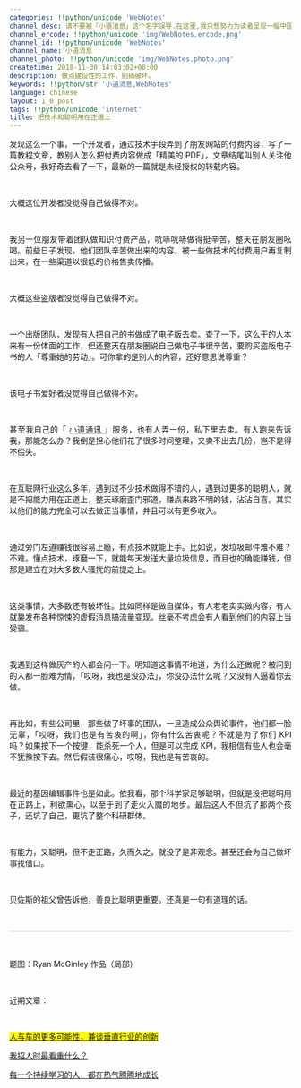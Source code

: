 ```yaml
---
categories: !!python/unicode 'WebNotes'
channel_desc: 请不要被「小道消息」这个名字误导.在这里,我只想努力为读者呈现一幅中国互联网的清明上河图.
channel_ercode: !!python/unicode 'img/WebNotes.ercode.png'
channel_id: !!python/unicode 'WebNotes'
channel_name: 小道消息
channel_photo: !!python/unicode 'img/WebNotes.photo.png'
createtime: 2018-11-30 14:03:02+00:00
description: 做点建设性的工作，别搞破坏。
keywords: !!python/str '小道消息,WebNotes'
language: chinese
layout: 1_0_post
tags: !!python/unicode 'internet'
title: 把技术和聪明用在正道上
---
```

<div class="rich_media_content" id="js_content">
<p style="text-align: justify;">
         发现这么一个事，一个开发者，通过技术手段弄到了朋友网站的付费内容，写了一篇教程文章，教别人怎么把付费内容做成「精美的 PDF」，文章结尾叫别人关注他公众号，我好奇去看了一下，最新的一篇就是未经授权的转载内容。
        </p>
<p style="text-align: left;">
<br/>
</p>
<p style="text-align: justify;">
         大概这位开发者没觉得自己做得不对。
        </p>
<p style="text-align: left;">
<br/>
</p>
<p style="text-align: justify;">
         我另一位朋友带着团队做知识付费产品，吭哧吭哧做得挺辛苦，整天在朋友圈吆喝。前些日子发现，他们团队辛苦做出来的内容，被一些做技术的付费用户再复制出来，在一些渠道以很低的价格售卖传播。
        </p>
<p style="text-align: left;">
<br/>
</p>
<p style="text-align: justify;">
         大概这些盗版者没觉得自己做得不对。
        </p>
<p style="text-align: justify;">
<br/>
</p>
<p style="text-align: justify;">
         一个出版团队，发现有人把自己的书做成了电子版去卖。查了一下，这么干的人本来有一份体面的工作，但还整天在朋友圈说自己做电子书很辛苦，要购买盗版电子书的人「尊重她的劳动」。可你拿的是别人的内容，还好意思说尊重？
        </p>
<p style="text-align: justify;">
<br/>
</p>
<p style="text-align: justify;">
<span style="text-align: justify;">
          该电子书爱好者没觉得自己做得不对。
         </span>
</p>
<p style="text-align: justify;">
<span style="text-align: justify;">
<br/>
</span>
</p>
<p style="text-align: justify;">
         甚至我自己的「
         <a href="http://mp.weixin.qq.com/s?__biz=MjM5ODIyMTE0MA==&amp;mid=2650971482&amp;idx=2&amp;sn=b744bfc34cdd2fb4abb2145730fda2e5&amp;chksm=bd3839618a4fb0777f3eca09621a63bb4b62916e9208d330377f0f3e0a7e334fee2d950ed1df&amp;scene=21#wechat_redirect" target="_blank">
          小道通讯
         </a>
         」服务，也有人弄一份，私下里去卖。有人跑来告诉我，那能怎么办？我倒是担心他们花了很多时间整理，又卖不出去几份，岂不是得不偿失。
        </p>
<p style="text-align: justify;">
<span style="text-align: justify;">
<br/>
</span>
</p>
<p style="text-align: justify;">
         在互联网行业这么多年，遇到过不少技术做得不错的人，遇到过更多的聪明人，就是不把能力用在正道上，整天琢磨歪门邪道，赚点来路不明的钱，沾沾自喜。其实以他们的能力完全可以去做正当事情，并且可以有更多收入。
        </p>
<p style="text-align: justify;">
<br/>
</p>
<p style="text-align: justify;">
         通过旁门左道赚钱很容易上瘾，有点技术就能上手。比如说，发垃圾邮件难不难？不难。懂点技术，琢磨一下，就能每天发送大量垃圾信息，而且也的确能赚钱，但那是建立在对大多数人骚扰的前提之上。
        </p>
<p style="text-align: justify;">
<br/>
</p>
<p style="text-align: justify;">
         这类事情，大多数还有破坏性。比如同样是做自媒体，有人老老实实做内容，有人就靠发布各种惊悚的虚假消息搞流量变现。丝毫不考虑会有人看到他们的内容上当受骗。
        </p>
<p style="text-align: justify;">
<br/>
</p>
<p style="text-align: justify;">
         我遇到这样做灰产的人都会问一下。明知道这事情不地道，为什么还做呢？被问到的人都一脸难为情，「哎呀，我也是没办法」，你没办法什么呢？又没有人逼着你去做。
        </p>
<p style="text-align: justify;">
<br/>
</p>
<p style="text-align: justify;">
         再比如，有些公司里，那些做了坏事的团队，一旦造成公众舆论事件，他们都一脸无辜，「哎呀，我们也是有苦衷的啊」，你有什么苦衷呢？不就是为了你们 KPI 吗？如果按下一个按键，能杀死一个人，但是可以完成 KPI，我相信有些人也会毫不犹豫按下去。然后假装很痛心，哎呀，我也是有苦衷的。
        </p>
<p style="text-align: justify;">
<br/>
</p>
<p style="text-align: justify;">
         最近的基因编辑事件也是如此。依我看，那个科学家足够聪明，但就是没把聪明用在正路上，利欲熏心，以至于到了走火入魔的地步。最后这人不但坑了那两个孩子，还坑了自己，更坑了整个科研群体。
        </p>
<p style="text-align: justify;">
<br/>
</p>
<p style="text-align: justify;">
         有能力，又聪明，但不走正路，久而久之，就没了是非观念。甚至还会为自己做坏事找借口。
        </p>
<p style="white-space: normal;">
<br/>
</p>
<p style="white-space: normal;text-align: justify;">
         贝佐斯的祖父曾告诉他，善良比聪明更重要。还真是一句有道理的话。
        </p>
<p style="white-space: normal;text-align: justify;">
<br/>
</p>
<hr style="margin-top: 1em;margin-bottom: 1em;white-space: normal;max-width: 100%;font-family: Lato, Helvetica, Arial, freesans, clean, sans-serif;border-right-width: 0px;border-bottom-width: 0px;border-left-width: 0px;border-top-style: solid;border-top-color: rgb(234, 234, 234);height: 1px;color: rgb(51, 51, 51);font-size: 15px;box-sizing: border-box !important;word-wrap: break-word !important;"/>
<p style="white-space: normal;">
<br/>
</p>
<p style="white-space: normal;">
         题图：Ryan McGinley 作品（局部）
         <br/>
</p>
<p style="white-space: normal;">
<br/>
</p>
<p style="white-space: normal;">
         近期文章：
        </p>
<p style="white-space: normal;">
<br/>
</p>
<p style="white-space: normal;">
<a href="http://mp.weixin.qq.com/s?__biz=MjM5ODIyMTE0MA==&amp;mid=2650971833&amp;idx=1&amp;sn=69ecf2fe0ccb3115a47ac2fa163a2993&amp;chksm=bd383a828a4fb3949a862c8d72c2b3866582024dc756fd0f356f351864ac90f044b5b70669f8&amp;scene=21#wechat_redirect" style="background-color: rgb(255, 251, 0);text-decoration: underline;" target="_blank">
<span style="background-color: rgb(255, 251, 0);">
           人与车的更多可能性，兼谈垂直行业的创新
          </span>
</a>
<br/>
</p>
<p style="white-space: normal;">
<a href="http://mp.weixin.qq.com/s?__biz=MjM5ODIyMTE0MA==&amp;mid=2650971777&amp;idx=1&amp;sn=27cc1313394f5791af29de8ed2cdc729&amp;chksm=bd383aba8a4fb3ace353fd6473421e7e0594d931dfd774b8beb92e606df4f6cf4095dab42b1c&amp;scene=21#wechat_redirect" target="_blank">
          我招人时最看重什么？
         </a>
<br/>
</p>
<p style="white-space: normal;">
<a href="http://mp.weixin.qq.com/s?__biz=MjM5ODIyMTE0MA==&amp;mid=2650971735&amp;idx=1&amp;sn=e5d1ad48779a4b34c6efd5c2ac869fb0&amp;chksm=bd383a6c8a4fb37a00ae56a920e517e0b6dc33bb7a309cd32d409a6a66beac901a106ffa2fec&amp;scene=21#wechat_redirect" target="_blank">
          每一个持续学习的人，都在热气腾腾地成长
         </a>
<br/>
</p>
</div>